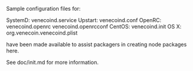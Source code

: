 Sample configuration files for:

SystemD: venecoind.service
Upstart: venecoind.conf
OpenRC:  venecoind.openrc
         venecoind.openrcconf
CentOS:  venecoind.init
OS X:    org.venecoin.venecoind.plist

have been made available to assist packagers in creating node packages here.

See doc/init.md for more information.
